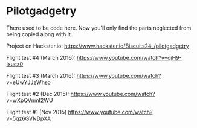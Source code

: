 # Pilotgadgetry

There used to be code here.  Now you'll only find the parts neglected from being copied along with it.

Project on Hackster.io:
https://www.hackster.io/Biscuits24_/pilotgadgetry

Flight test #4 (March 2016):
https://www.youtube.com/watch?v=qiH9-Ixucz0

Flight test #3 (March 2016):
https://www.youtube.com/watch?v=eUwYJJzWhso

Flight test #2 (Dec 2015):
https://www.youtube.com/watch?v=wXpQVnmI2WU

Flight test #1 (Nov 2015)
https://www.youtube.com/watch?v=5qz6GVNDpXA
